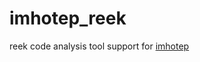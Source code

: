 imhotep_reek
============

reek code analysis tool support for [imhotep](https://github.com/justinabrahms/imhotep)